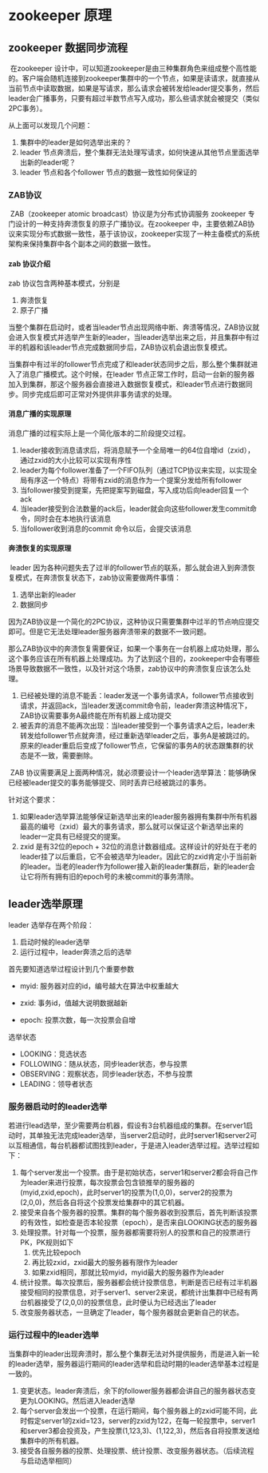 # zookeeper 原理

## zookeeper 数据同步流程

​		在zookeeper 设计中，可以知道zookeeper是由三种集群角色来组成整个高性能的。客户端会随机连接到zookeeper集群中的一个节点，如果是读请求，就直接从当前节点中读取数据，如果是写请求，那么请求会被转发给leader提交事务，然后leader会广播事务，只要有超过半数节点写入成功，那么些请求就会被提交（类似2PC事务）。

从上面可以发现几个问题：

1. 集群中的leader是如何选举出来的？
2. leader 节点奔溃后，整个集群无法处理写请求，如何快速从其他节点里面选举出新的leader呢？
3. leader 节点和各个follower 节点的数据一致性如何保证的



### ZAB协议

​		ZAB（zookeeper atomic broadcast）协议是为分布式协调服务 zookeeper 专门设计的一种支持奔溃恢复的原子广播协议。在zookeeper 中，主要依赖ZAB协议来实现分布式数据一致性，基于该协议，zookeeper实现了一种主备模式的系统架构来保持集群中各个副本之间的数据一致性。



#### zab 协议介绍

zab 协议包含两种基本模式，分别是

1. 奔溃恢复
2. 原子广播



​		当整个集群在启动时，或者当leader节点出现网络中断、奔溃等情况，ZAB协议就会进入恢复模式并选举产生新的leader，当leader选举出来之后，并且集群中有过半的机器和该leader节点完成数据同步后，ZAB协议机会退出恢复模式。

​		当集群中有过半的follower节点完成了和leader状态同步之后，那么整个集群就进入了消息广播模式。这个时候，在leader 节点正常工作时，启动一台新的服务器加入到集群，那这个服务器会直接进入数据恢复模式，和leader节点进行数据同步。同步完成后即可正常对外提供非事务请求的处理。



#### 消息广播的实现原理

消息广播的过程实际上是一个简化版本的二阶段提交过程。

1. leader接收到消息请求后，将消息赋予一个全局唯一的64位自增id（zxid），通过zxid的大小比较可以实现有序性
2. leader为每个follower准备了一个FIFO队列（通过TCP协议来实现，以实现全局有序这一个特点）将带有zxid的消息作为一个提案分发给所有follower
3. 当follower接受到提案，先把提案写到磁盘，写入成功后向leader回复一个ack
4. 当leader接受到合法数量的ack后，leader就会向这些follower发生commit命令，同时会在本地执行该消息
5. 当follower收到消息的commit 命令以后，会提交该消息



#### 奔溃恢复的实现原理



​		leader 因为各种问题失去了过半的follower节点的联系，那么就会进入到奔溃恢复模式，在奔溃恢复状态下，zab协议需要做两件事情：

1. 选举出新的leader
2. 数据同步



​		因为ZAB协议是一个简化的2PC协议，这种协议只需要集群中过半的节点响应提交即可。但是它无法处理leader服务器奔溃带来的数据不一致问题。

​		那么ZAB协议中的奔溃恢复需要保证，如果一个事务在一台机器上成功处理，那么这个事务应该在所有机器上处理成功。为了达到这个目的，zookeeper中会有哪些场景导致数据不一致性，以及针对这个场景，zab协议中的奔溃恢复应该怎么处理。

1. 已经被处理的消息不能丢：leader发送一个事务请求A，follower节点接收到请求，并返回ack，当leader发送commit命令前，leader奔溃这种情况下，ZAB协议需要事务A最终能在所有机器上成功提交
2. 被丢弃的消息不能再次出现：当leader接受到一个事务请求A之后，leader未转发给follower节点就奔溃，经过重新选举leader之后，事务A是被跳过的。原来的leader重启后变成了follower节点，它保留的事务A的状态跟集群的状态是不一致，需要删除。



​		ZAB 协议需要满足上面两种情况，就必须要设计一个leader选举算法：能够确保已经被leader提交的事务能够提交、同时丢弃已经被跳过的事务。

针对这个要求：

1. 如果leader选举算法能够保证新选举出来的leader服务器拥有集群中所有机器最高的编号（zxid）最大的事务请求，那么就可以保证这个新选举出来的leader一定具有已经提交的提案。
2. zxid 是有32位的epoch + 32位的消息计数器组成。这样设计的好处在于老的leader挂了以后重启，它不会被选举为leader。因此它的zxid肯定小于当前新的leader。当老的leader作为follower接入新的leader集群后，新的leader会让它将所有拥有旧的epoch号的未被commit的事务清除。





## leader选举原理



leader 选举存在两个阶段：

1. 启动时候的leader选举
2. 运行过程中，leader奔溃之后的选举



首先要知道选举过程设计到几个重要参数

- myid: 服务器对应的id，编号越大在算法中权重越大

- zxid: 事务id，值越大说明数据越新
- epoch: 投票次数，每一次投票会自增

选举状态

- LOOKING：竞选状态
- FOLLOWING：随从状态，同步leader状态，参与投票
- OBSERVING：观察状态，同步leader状态，不参与投票
- LEADING：领导者状态





### 服务器启动时的leader选举 

​		若进行lead选举，至少需要两台机器，假设有3台机器组成的集群。在server1启动时，其单独无法完成leader选举，当server2启动时，此时server1和server2可以互相通信，每台机器都试图找到leader，于是进入leader选举过程。选举过程如下：

1. 每个server发出一个投票。由于是初始状态，server1和server2都会将自己作为leader来进行投票，每次投票会包含锁推举的服务器的(myid,zxid,epoch)，此时server1的投票为(1,0,0)，server2的投票为(2,0,0)，然后各自将这个投票发给集群中的其它机器。
2. 接受来自各个服务器的投票。集群的每个服务器收到投票后，首先判断该投票的有效性，如检查是否本轮投票（epoch），是否来自LOOKING状态的服务器
3. 处理投票。针对每一个投票，服务器都需要将别人的投票和自己的投票进行PK，PK规则如下
   1. 优先比较epoch
   2. 再比较zxid，zxid最大的服务器有限作为leader
   3. 如果zxid相同，那就比较myid，myid最大的服务器作为leader
4. 统计投票。每次投票后，服务器都会统计投票信息，判断是否已经有过半机器接受相同的投票信息，对于server1、server2来说，都统计出集群中已经有两台机器接受了(2,0,0)的投票信息，此时便认为已经选出了leader
5. 改变服务器状态，一旦确定了leader，每个服务器就会更新自己的状态。

### 运行过程中的leader选举

​		当集群中的leader出现奔溃时，那么整个集群无法对外提供服务，而是进入新一轮的leader选举，服务器运行期间的leader选举和启动时期的leader选举基本过程是一致的。

1. 变更状态。leader奔溃后，余下的follower服务器都会讲自己的服务器状态变更为LOOKING。然后进入leader选举
2. 每个server会发出一个投票，在运行期间，每个服务器上的zxid可能不同，此时假定server1的zxid=123，server的zxid为122，在每一轮投票中，server1和server3都会投资及，产生投票(1,123,3)、(1,122,3)，然后各自将投票发送给集群中的所有机器。
3. 接受各自服务器的投票、处理投票、统计投票、改变服务器状态。（后续流程与启动选举相同）





